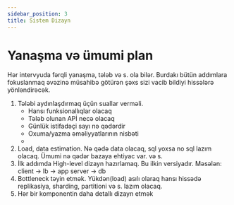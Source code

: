 ```yaml
---
sidebar_position: 3
title: Sistem Dizayn
---
```


# Yanaşma və ümumi plan
Hər intervyuda fərqli yanaşma, tələb və s. ola bilər. Burdakı bütün addımlara fokuslanmaq əvəzinə müsahibə götürən şəxs sizi vacib bildiyi hissələrə yönləndirəcək.
1. Tələbi aydınlaşdırmaq üçün suallar verməli.
    - Hansı funksionallıqlar olacaq
    - Tələb olunan APİ necə olacaq
    - Günlük istifadəçi sayı nə qədərdir
    - Oxuma/yazma əməliyyatlarının nisbəti
    - 
2. Load, data estimation. Nə qədə data olacaq, sql yoxsa no sql lazım olacaq. Ümumi nə qədər bazaya ehtiyac var. və s.
3. İlk addımda High-level dizayn hazırlamaq. Bu ilkin versiyadır. Məsələn: client -> lb -> app server -> db
3. Bottleneck təyin etmək. Yükdən(load) asılı olaraq hansı hissədə replikasiya, sharding, partitioni və s. lazım olacaq.
4. Hər bir komponentin daha detallı dizayn etmək